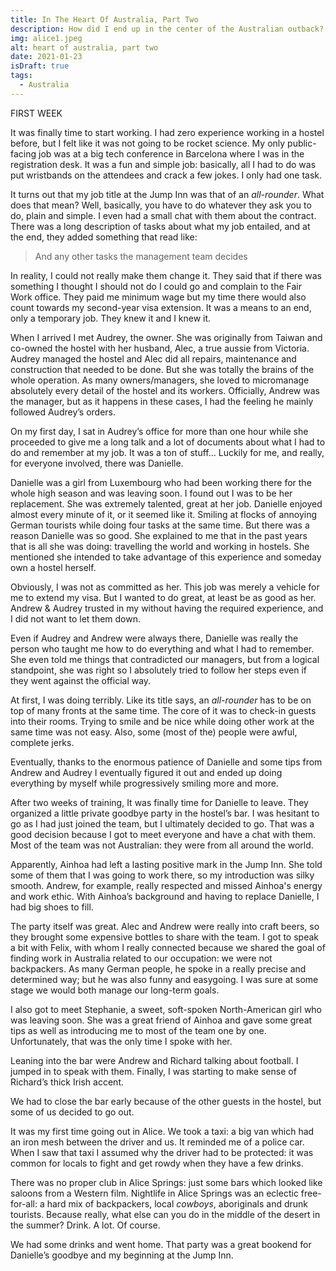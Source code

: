 ```yaml
---
title: In The Heart Of Australia, Part Two
description: How did I end up in the center of the Australian outback?
img: alice1.jpeg
alt: heart of australia, part two
date: 2021-01-23
isDraft: true
tags: 
  - Australia
---
```


FIRST WEEK

It was finally time to start working. I had zero experience working in a hostel before, but I felt like it was not going to be rocket science. My only public-facing job was at a big tech conference in Barcelona where I was in the registration desk. It was a fun and simple job: basically, all I had to do was put wristbands on the attendees and crack a few jokes. I only had one task.

It turns out that my job title at the Jump Inn was that of an *all-rounder*. What does that mean? Well, basically, you have to do whatever they ask you to do, plain and simple. I even had a small chat with them about the contract. There was a long description of tasks about what my job entailed, and at the end, they added something that read like:

> And any other tasks the management team decides

In reality, I could not really make them change it. They said that if there was something I thought I should not do I could go and complain to the Fair Work office. They paid me minimum wage but my time there would also count towards my second-year visa extension. It was a means to an end, only a temporary job. They knew it and I knew it.

When I arrived I met Audrey, the owner. She was originally from Taiwan and co-owned the hostel with her husband, Alec, a true aussie from Victoria. Audrey managed the hostel and Alec did all repairs, maintenance and construction that needed to be done. But she was totally the brains of the whole operation. As many owners/managers, she loved to micromanage absolutely every detail of the hostel and its workers. Officially, Andrew was the manager, but as it happens in these cases, I had the feeling he mainly followed Audrey’s orders. 

On my first day, I sat in Audrey’s office for more than one hour while she proceeded to give me a long talk and a lot of documents about what I had to do and remember at my job. It was a ton of stuff… Luckily for me, and really, for everyone involved, there was Danielle.

Danielle was a girl from Luxembourg who had been working there for the whole high season and was leaving soon. I found out I was to be her replacement. She was extremely talented, great at her job. Danielle enjoyed almost every minute of it, or it seemed like it. Smiling at flocks of annoying German tourists while doing four tasks at the same time. But there was a reason Danielle was so good. She explained to me that in the past years that is all she was doing: travelling the world and working in hostels. She mentioned she intended to take advantage of this experience and someday own a hostel herself. 

Obviously, I was not as committed as her. This job was merely a vehicle for me to extend my visa. But I wanted to do great, at least be as good as her. Andrew & Audrey trusted in my without having the required experience, and I did not want to let them down.

Even if Audrey and Andrew were always there, Danielle was really the person who taught me how to do everything and what I had to remember. She even told me things that contradicted our managers, but from a logical standpoint, she was right so I absolutely tried to follow her steps even if they went against the official way.

At first, I was doing terribly. Like its title says, an *all-rounder* has to be on top of many fronts at the same time. The core of it was to check-in guests into their rooms. Trying to smile and be nice while doing other work at the same time was not easy. Also, some (most of the) people were awful, complete jerks.

Eventually, thanks to the enormous patience of Danielle and some tips from Andrew and Audrey I eventually figured it out and ended up doing everything by myself while progressively smiling more and more.

After two weeks of training, It was finally time for Danielle to leave. They organized a little private goodbye party in the hostel’s bar. I was hesitant to go as I had just joined the team, but I ultimately decided to go. That was a good decision because I got to meet everyone and have a chat with them. Most of the team was not Australian: they were from all around the world.

Apparently, Ainhoa had left a lasting positive mark in the Jump Inn. She told some of them that I was going to work there, so my introduction was silky smooth. Andrew, for example, really respected and missed Ainhoa's energy and work ethic. With Ainhoa’s background and having to replace Danielle, I had big shoes to fill. 

The party itself was great. Alec and Andrew were really into craft beers, so they brought some expensive bottles to share with the team. I got to speak a bit with Felix, with whom I really connected because we shared the goal of finding work in Australia related to our occupation: we were not backpackers. As many German people, he spoke in a really precise and determined way; but he was also funny and easygoing. I was sure at some stage we would both manage our long-term goals.

I also got to meet Stephanie, a sweet, soft-spoken North-American girl who was leaving soon. She was a great friend of Ainhoa and gave some great tips as well as introducing me to most of the team one by one. Unfortunately, that was the only time I spoke with her.

Leaning into the bar were Andrew and Richard talking about football. I jumped in to speak with them. Finally, I was starting to make sense of Richard’s thick Irish accent.

We had to close the bar early because of the other guests in the hostel, but some of us decided to go out. 

It was my first time going out in Alice. We took a taxi: a big van which had an iron mesh between the driver and us. It reminded me of a police car. When I saw that taxi I assumed why the driver had to be protected: it was common for locals to fight and get rowdy when they have a few drinks.

There was no proper club in Alice Springs: just some bars which looked like saloons from a Western film. Nightlife in Alice Springs was an eclectic free-for-all: a hard mix of backpackers, local *cowboys*, aboriginals and drunk tourists. Because really, what else can you do in the middle of the desert in the summer? Drink. A lot. Of course.

We had some drinks and went home. That party was a great bookend for Danielle’s goodbye and my beginning at the Jump Inn.













